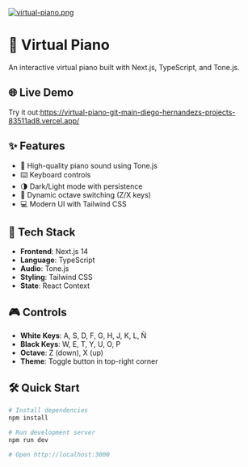 [![virtual-piano.png](https://i.postimg.cc/T3BHMqtc/virtual-piano.png)](https://postimg.cc/G4JjvYwB)

# 🎹 Virtual Piano

An interactive virtual piano built with Next.js, TypeScript, and Tone.js.

## 🌐 Live Demo

Try it out:https://virtual-piano-git-main-diego-hernandezs-projects-83511ad8.vercel.app/

## ✨ Features

- 🎵 High-quality piano sound using Tone.js
- ⌨️ Keyboard controls
- 🌗 Dark/Light mode with persistence
- 🎼 Dynamic octave switching (Z/X keys)
- 💻 Modern UI with Tailwind CSS

## 🚀 Tech Stack

- **Frontend**: Next.js 14
- **Language**: TypeScript
- **Audio**: Tone.js
- **Styling**: Tailwind CSS
- **State**: React Context

## 🎮 Controls

- **White Keys**: A, S, D, F, G, H, J, K, L, Ñ
- **Black Keys**: W, E, T, Y, U, O, P
- **Octave**: Z (down), X (up)
- **Theme**: Toggle button in top-right corner

## 🛠️ Quick Start

```bash
# Install dependencies
npm install

# Run development server
npm run dev

# Open http://localhost:3000
```
